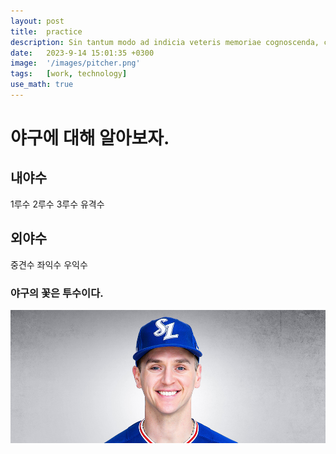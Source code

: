 ```yaml
---
layout: post
title:  practice
description: Sin tantum modo ad indicia veteris memoriae cognoscenda, curiosorum. Haec et tu ita posuisti, et verba vestra sunt. Idemne potest esse dies...
date:   2023-9-14 15:01:35 +0300
image:  '/images/pitcher.png'
tags:   [work, technology]
use_math: true
---
```


# 야구에 대해 알아보자.
## 내야수
1루수
2루수
3루수
유격수

## 외야수
중견수
좌익수
우익수

### 야구의 꽃은 투수이다.
<img src="/images/pitcher.jpg">


